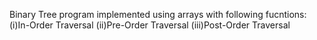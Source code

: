 Binary Tree program implemented using arrays with following fucntions: 
(i)In-Order Traversal
(ii)Pre-Order Traversal
(iii)Post-Order Traversal
